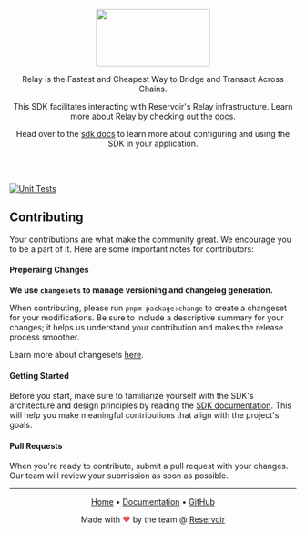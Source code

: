 <p align="center">
<img src="relay-black.svg" width="200" height="100" align="center">
</p>
  <p align="center">
    Relay is the Fastest and Cheapest Way to Bridge and Transact Across Chains.
  </p>
<p align="center">This SDK facilitates interacting with Reservoir's Relay infrastructure. Learn more about Relay by checking out the <a href="https://docs.relay.link">docs</a>.</p>
<p align="center">Head over to the <a href="https://docs.relay.link/references/sdk/getting-started">sdk docs</a> to learn more about configuring and using the SDK in your application.</p>
</br>
</br>

[![Unit Tests](https://github.com/reservoirprotocol/relay-kit/actions/workflows/main-tests.yml/badge.svg)](https://github.com/reservoirprotocol/relay-kit/actions/workflows/main-tests.yml)

## Contributing

Your contributions are what make the community great. We encourage you to be a part of it. Here are some important notes for contributors:

#### Preperaing Changes

**We use `changesets` to manage versioning and changelog generation.**


When contributing, please run `pnpm package:change` to create a changeset for your modifications. Be sure to include a descriptive summary for your changes; it helps us understand your contribution and makes the release process smoother.

Learn more about changesets [here](https://github.com/atlassian/changesets).
#### Getting Started

Before you start, make sure to familiarize yourself with the SDK's architecture and design principles by reading the [SDK documentation](https://docs.relay.link/references/sdk/getting-started). This will help you make meaningful contributions that align with the project's goals.

#### Pull Requests

When you're ready to contribute, submit a pull request with your changes. Our team will review your submission as soon as possible.


---

<p align="center">
  <a href="https://reservoir.tools/">Home</a> • <a href="https://docs.relay.link">Documentation</a> • <a href="https://github.com/reservoir-tools/relay-sdk">GitHub</a>
</p>

<p align="center"> Made with <span style="color: #e25555;">&hearts;</span> by the team @ <a href="https://reservoir.tools/">Reservoir</a></p>

